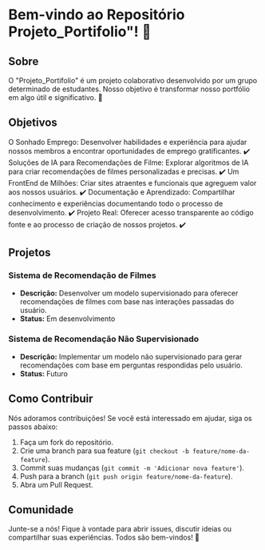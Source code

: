 # Bem-vindo ao Repositório Projeto_Portifolio"! 🚀

## Sobre
O "Projeto_Portifolio" é um projeto colaborativo desenvolvido por um grupo determinado de estudantes. Nosso objetivo é transformar nosso portfólio em algo útil e significativo. 🌟

## Objetivos
O Sonhado Emprego: Desenvolver habilidades e experiência para ajudar nossos membros a encontrar oportunidades de emprego gratificantes. ✔️
Soluções de IA para Recomendações de Filme: Explorar algoritmos de IA para criar recomendações de filmes personalizadas e precisas. ✔️
Um FrontEnd de Milhões: Criar sites atraentes e funcionais que agreguem valor aos nossos usuários. ✔️
Documentação e Aprendizado: Compartilhar conhecimento e experiências documentando todo o processo de desenvolvimento. ✔️
Projeto Real: Oferecer acesso transparente ao código fonte e ao processo de criação de nossos projetos. ✔️

## Projetos
### Sistema de Recomendação de Filmes
- **Descrição:** Desenvolver um modelo supervisionado para oferecer recomendações de filmes com base nas interações passadas do usuário.
- **Status:** Em desenvolvimento

### Sistema de Recomendação Não Supervisionado
- **Descrição:** Implementar um modelo não supervisionado para gerar recomendações com base em perguntas respondidas pelo usuário.
- **Status:** Futuro

## Como Contribuir
Nós adoramos contribuições! Se você está interessado em ajudar, siga os passos abaixo:
1. Faça um fork do repositório.
2. Crie uma branch para sua feature (`git checkout -b feature/nome-da-feature`).
3. Commit suas mudanças (`git commit -m 'Adicionar nova feature'`).
4. Push para a branch (`git push origin feature/nome-da-feature`).
5. Abra um Pull Request.

## Comunidade
Junte-se a nós! Fique à vontade para abrir issues, discutir ideias ou compartilhar suas experiências. Todos são bem-vindos! 🎉

